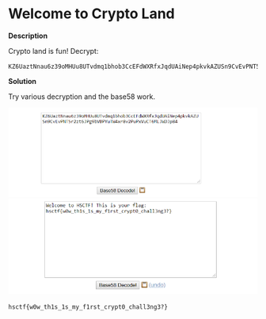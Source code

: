 # Welcome to Crypto Land

__Description__

Crypto land is fun! Decrypt:
```
KZ6UaztNnau6z39oMHUu8UTvdmq1bhob3CcEFdWXRfxJqdUAiNep4pkvkAZUSn9CvEvPNT5r2zt6JPg9bVBPYuTW4xr8v2PuPxVuCT6MLJWDJp84
```

__Solution__

Try various decryption and the base58 work.

![alt text](base58.png)
![alt text](solve.png)

 ```
 hsctf{w0w_th1s_1s_my_f1rst_crypt0_chall3ng3?}
 ```
